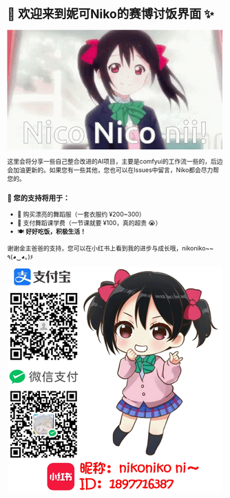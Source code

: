 
# 🌟 欢迎来到妮可Niko的赛博讨饭界面 ✨

<img src="https://github.com/NiKoNiKo-Nii/Thanks-for-your-support/blob/main/file/friday-nico.gif" width="500px">

这里会将分享一些自己整合改进的AI项目，主要是comfyui的工作流一些的，后边会加油更新的。如果您有一些其他，您也可以在Issues中留言，Niko都会尽力帮您的。

### 💖 您的支持将用于：
- 👗 购买漂亮的舞蹈服（一套衣服约 ¥200~300）
- 💃 支付舞蹈课学费（一节课就要 ¥100，真的超贵 😭）
- 🍽️ **好好吃饭，积极生活！**

谢谢金主爸爸的支持，您可以在小红书上看到我的进步与成长哦，nikoniko~~ ٩(◕‿◕｡)۶

<img src="https://github.com/NiKoNiKo-Nii/Thanks-for-your-support/blob/main/file/%E6%94%B6%E6%AC%BE%E7%A0%81.png" width="500px">
